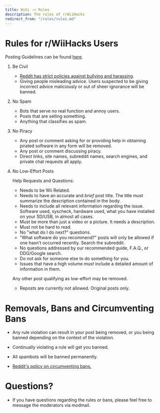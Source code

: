 ```yaml
---
title: Wiki -> Rules
description: The rules of r/WiiHacks
redirect_from: "/rules/rules.md"
---
```


# Rules for r/WiiHacks Users

  Posting Guidelines can be found [here](./posting.md).

1. Be Civil

   * [Reddit has strict policies against bullying and harassing](https://www.reddithelp.com/en/categories/rules-reporting/account-and-community-restrictions/do-not-threaten-harass-or-bully).
   * Giving people misleading advice. Users suspected to be giving incorrect advice maliciously or out of sheer ignorance will be banned.

2. No Spam

   * Bots that serve no real function and annoy users.
   * Posts that are selling something.
   * Anything that classifies as spam.

3. No Piracy

   * Any post or comment asking for or providing help in obtaining pirated software in any form will be removed.
   * Any post or comment discussing piracy.
   * Direct links, site names, subreddit names, search engines, and private chat requests all apply.

4. No Low-Effort Posts

   Help Requests and Questions:
   * Needs to be Wii Related.
   * Needs to have an accurate and *brief* post title. The title must summarize the description contained in the body.
   * Needs to include all relevant information regarding the issue. Software used, syscheck, hardware used, what you have installed on your SD/USB, in almost all cases.
   * Must be more than just a video or a picture. It needs a description.
   * Must not be hard to read.
   * No "what do I do next?" questions.
   * "What software do you recommend?" posts will only be allowed if one hasn't occurred recently. Search the subreddit.
   * No questions addressed by our recommended guide, F.A.Q., or DDG/Google search.
   * Do not ask for someone else to do something for you.
   * Issues that have a high volume *must* include a detailed amount of information in them.

   Any other post qualifying as low-effort may be removed.
   * Reposts are currently not allowed. Original posts only.

# Removals, Bans and Circumventing Bans

  * Any rule violation can result in your post being removed, or you being banned depending on the context of the violation. 

  * Continually violating a rule will get you banned.

  * All spambots will be banned permanently.

  * [Reddit's policy on circumventing bans.](https://www.reddithelp.com/en/categories/rules-reporting/account-and-community-restrictions/what-ban-evasion)

# Questions?

  * If you have questions regarding the rules or bans, please feel free to message the moderators via modmail.
